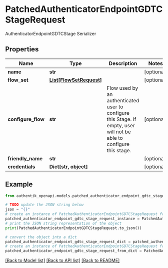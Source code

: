 # PatchedAuthenticatorEndpointGDTCStageRequest

AuthenticatorEndpointGDTCStage Serializer

## Properties

Name | Type | Description | Notes
------------ | ------------- | ------------- | -------------
**name** | **str** |  | [optional] 
**flow_set** | [**List[FlowSetRequest]**](FlowSetRequest.md) |  | [optional] 
**configure_flow** | **str** | Flow used by an authenticated user to configure this Stage. If empty, user will not be able to configure this stage. | [optional] 
**friendly_name** | **str** |  | [optional] 
**credentials** | **Dict[str, object]** |  | [optional] 

## Example

```python
from authentik_openapi.models.patched_authenticator_endpoint_gdtc_stage_request import PatchedAuthenticatorEndpointGDTCStageRequest

# TODO update the JSON string below
json = "{}"
# create an instance of PatchedAuthenticatorEndpointGDTCStageRequest from a JSON string
patched_authenticator_endpoint_gdtc_stage_request_instance = PatchedAuthenticatorEndpointGDTCStageRequest.from_json(json)
# print the JSON string representation of the object
print(PatchedAuthenticatorEndpointGDTCStageRequest.to_json())

# convert the object into a dict
patched_authenticator_endpoint_gdtc_stage_request_dict = patched_authenticator_endpoint_gdtc_stage_request_instance.to_dict()
# create an instance of PatchedAuthenticatorEndpointGDTCStageRequest from a dict
patched_authenticator_endpoint_gdtc_stage_request_from_dict = PatchedAuthenticatorEndpointGDTCStageRequest.from_dict(patched_authenticator_endpoint_gdtc_stage_request_dict)
```
[[Back to Model list]](../README.md#documentation-for-models) [[Back to API list]](../README.md#documentation-for-api-endpoints) [[Back to README]](../README.md)


